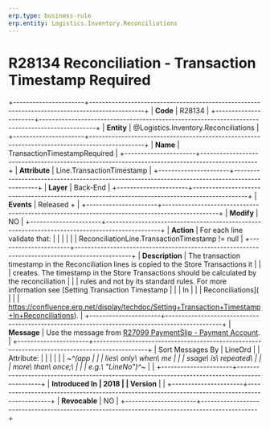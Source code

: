 ```yaml
---
erp.type: business-rule
erp.entity: Logistics.Inventory.Reconciliations
---
```


# R28134 Reconciliation - Transaction Timestamp Required
+----------------------+-----------------------------------------------------------------------------------------------+
| **Code**             | R28134                                                                                        |
+----------------------+-----------------------------------------------------------------------------------------------+
| **Entity**           | @Logistics.Inventory.Reconciliations                                                                                |
+----------------------+-----------------------------------------------------------------------------------------------+
| **Name**             | TransactionTimestampRequired                                                                  |
+----------------------+-----------------------------------------------------------------------------------------------+
| **Attribute**        | Line.TransactionTimestamp                                                                     |
+----------------------+-----------------------------------------------------------------------------------------------+
| **Layer**            | Back-End                                                                                      |
+----------------------+-----------------------------------------------------------------------------------------------+
| **Events**           | Released +                                                                                    |
+----------------------+-----------------------------------------------------------------------------------------------+
| **Modify**           | NO                                                                                            |
+----------------------+-----------------------------------------------------------------------------------------------+
| **Action**           | For each line validate that:                                                                  |
|                      |                                                                                               |
|                      | ReconciliationLine.TransactionTimestamp != null                                               |
+----------------------+-----------------------------------------------------------------------------------------------+
| **Description**      | The transaction timestamp in the Reconciliation lines is copied to the Store Transactions it  |
|                      | creates. The timestamp in the Store Transactions should be calculated by the reconciliation   |
|                      | rules and not by its standard rules. For more information see [Setting Transaction Timestamp  |
|                      | In                                                                                            |
|                      | Reconciliations](                                                                             |
|                      | https://confluence.erp.net/display/techdoc/Setting+Transaction+Timestamp+In+Reconciliations). |
+----------------------+-----------------------------------------------------------------------------------------------+
| **Message**          | Use the message from [R27099 PaymentSlip - Payment Account](R27099.md).                       |
+----------------------+-----------------------------------------------------------------------------------------------+
| Sort Messages By     | LineOrd                                                                                       |
| Attribute:           |                                                                                               |
|                      |                                                                                               |
| *~^(app              |                                                                                               |
| lies\ only\ when\ me |                                                                                               |
| ssage\ is\ repeated\ |                                                                                               |
|  more\ than\ once;\  |                                                                                               |
| e.g.\ \"LineNo\")^~* |                                                                                               |
+----------------------+-----------------------------------------------------------------------------------------------+
| **Introduced In      | 2018                                                                                          |
| Version**            |                                                                                               |
+----------------------+-----------------------------------------------------------------------------------------------+
| **Revocable**        | NO                                                                                            |
+----------------------+-----------------------------------------------------------------------------------------------+

  

  

  
